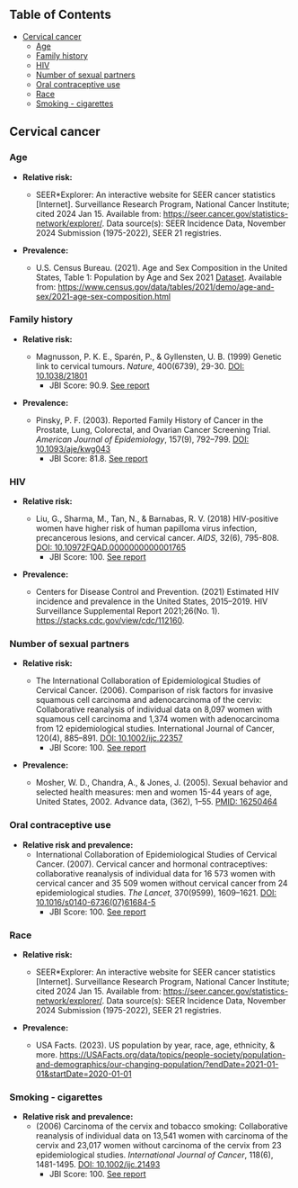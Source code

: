 ## Table of Contents

- [Cervical cancer](#cervical-cancer)
  - [Age](#age)
  - [Family history](#family-history)
  - [HIV](#hiv)
  - [Number of sexual partners](#number-of-sexual-partners)
  - [Oral contraceptive use](#oral-contraceptive-use)
  - [Race](#race)
  - [Smoking - cigarettes](#smoking---cigarettes)

## Cervical cancer

### Age
 - **Relative risk:**
    - SEER*Explorer: An interactive website for SEER cancer statistics [Internet]. Surveillance Research Program, National Cancer Institute; cited 2024 Jan 15. Available from: https://seer.cancer.gov/statistics-network/explorer/. Data source(s): SEER Incidence Data, November 2024 Submission (1975-2022), SEER 21 registries.

 - **Prevalence:**
    - U.S. Census Bureau. (2021). Age and Sex Composition in the United States, Table 1: Population by Age and Sex 2021 [Dataset](https://www2.census.gov/programs-surveys/demo/tables/age-and-sex/2021/age-sex-composition/2021agesex_table1.xlsx). Available from: <https://www.census.gov/data/tables/2021/demo/age-and-sex/2021-age-sex-composition.html>

### Family history
 - **Relative risk:**
    - Magnusson, P. K. E., Sparén, P., & Gyllensten, U. B. (1999) Genetic link to cervical tumours. *Nature*, 400(6739), 29-30. [DOI: 10.1038/21801](https://doi.org/10.1038/21801)
      - JBI Score: 90.9. [See report](jbi-reports/Magnusson%20et%20al.%20(1999).md)

 - **Prevalence:**
    - Pinsky, P. F. (2003). Reported Family History of Cancer in the Prostate, Lung, Colorectal, and Ovarian Cancer Screening Trial. *American Journal of Epidemiology*, 157(9), 792–799. [DOI: 10.1093/aje/kwg043](https://doi.org/10.1093/aje/kwg043)
      - JBI Score: 81.8. [See report](jbi-reports/Pinsky%20et%20al.%20(2003).md)

### HIV
 - **Relative risk:**
    - Liu, G., Sharma, M., Tan, N., & Barnabas, R. V. (2018) HIV-positive women have higher risk of human papilloma virus infection, precancerous lesions, and cervical cancer. *AIDS*, 32(6), 795-808. [DOI: 10.10972FQAD.0000000000001765](https://doi.org/10.10972FQAD.0000000000001765)
      - JBI Score: 100. [See report](jbi-reports/Liu%20et%20al.%20(2018).md)

 - **Prevalence:**
    - Centers for Disease Control and Prevention. (2021) Estimated HIV incidence and prevalence in the United States, 2015–2019. HIV Surveillance Supplemental Report 2021;26(No. 1). https://stacks.cdc.gov/view/cdc/112160. 

### Number of sexual partners
 - **Relative risk:**
    - The International Collaboration of Epidemiological Studies of Cervical Cancer. (2006). Comparison of risk factors for invasive squamous cell carcinoma and adenocarcinoma of the cervix: Collaborative reanalysis of individual data on 8,097 women with squamous cell carcinoma and 1,374 women with adenocarcinoma from 12 epidemiological studies. International Journal of Cancer, 120(4), 885–891. [DOI: 10.1002/ijc.22357](https://doi.org/10.1002/ijc.22357)
      - JBI Score: 100. [See report](jbi-reports/International%20Collaboration%20of%20Epidemiological%20Studies%20of%20Cervical%20Cancer%20(2006).md)

 - **Prevalence:**
    - Mosher, W. D., Chandra, A., & Jones, J. (2005). Sexual behavior and selected health measures: men and women 15-44 years of age, United States, 2002. Advance data, (362), 1–55. [PMID: 16250464](https://pubmed.ncbi.nlm.nih.gov/16250464/)
 

### Oral contraceptive use
 - **Relative risk and prevalence:**
    - International Collaboration of Epidemiological Studies of Cervical Cancer. (2007). Cervical cancer and hormonal contraceptives: collaborative reanalysis of individual data for 16 573 women with cervical cancer and 35 509 women without cervical cancer from 24 epidemiological studies. *The Lancet*, 370(9599), 1609–1621. [DOI: 10.1016/s0140-6736(07)61684-5](https://doi.org/10.1016/s0140-6736(07)61684-5)
      - JBI Score: 100. [See report](jbi-reports/International%20Collaboration%20of%20Epidemiological%20Studies%20of%20Cervical%20Cancer%20(2007).md)

### Race
 - **Relative risk:**
    - SEER*Explorer: An interactive website for SEER cancer statistics [Internet]. Surveillance Research Program, National Cancer Institute; cited 2024 Jan 15. Available from: https://seer.cancer.gov/statistics-network/explorer/. Data source(s): SEER Incidence Data, November 2024 Submission (1975-2022), SEER 21 registries.

  - **Prevalence:**
    - USA Facts. (2023). US population by year, race, age, ethnicity, & more. <https://USAFacts.org/data/topics/people-society/population-and-demographics/our-changing-population/?endDate=2021-01-01&startDate=2020-01-01> 

### Smoking - cigarettes
 - **Relative risk and prevalence:**
    - (2006) Carcinoma of the cervix and tobacco smoking: Collaborative reanalysis of individual data on 13,541 women with carcinoma of the cervix and 23,017 women without carcinoma of the cervix from 23 epidemiological studies. *International Journal of Cancer*, 118(6), 1481-1495. [DOI: 10.1002/ijc.21493](https://doi.org/10.1002/ijc.21493)
      - JBI Score: 100. [See report](jbi-reports/International%20Collaboration%20of%20Epidemiological%20Studies%20of%20Cervical%20Cancer%20(2006).md)

